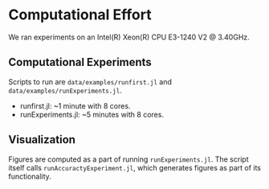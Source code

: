 # Computational Effort

We ran experiments on an Intel(R) Xeon(R) CPU E3-1240 V2 @ 3.40GHz.

## Computational Experiments

Scripts to run are `data/examples/runfirst.jl` and `data/examples/runExperiments.jl`.
* runfirst.jl: ~1 minute with 8 cores.
* runExperiments.jl: ~5 minutes with 8 cores.

## Visualization

Figures are computed as a part of running `runExperiments.jl`. The script
itself calls `runAccuractyExperiment.jl`, which generates figures as part of
its functionality.
